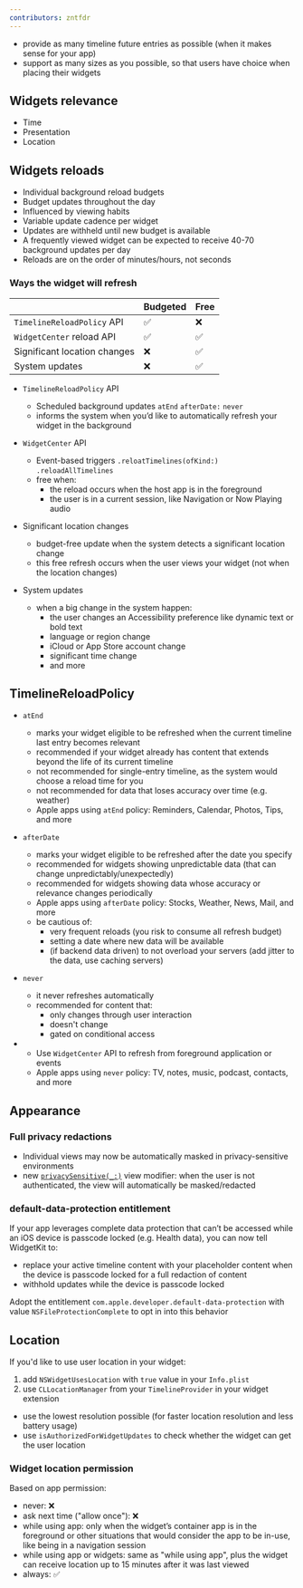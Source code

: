 ```yaml
---
contributors: zntfdr
---
```


- provide as many timeline future entries as possible (when it makes sense for your app)
- support as many sizes as you possible, so that users have choice when placing their widgets

## Widgets relevance

- Time
- Presentation
- Location

## Widgets reloads

- Individual background reload budgets
- Budget updates throughout the day
- Influenced by viewing habits
- Variable update cadence per widget
- Updates are withheld until new budget is available
- A frequently viewed widget can be expected to receive 40-70 background updates per day
- Reloads are on the order of minutes/hours, not seconds

### Ways the widget will refresh

|    | Budgeted | Free |
| --- | --- | --- |
| `TimelineReloadPolicy` API | ✅ | ❌ |
| `WidgetCenter` reload API | ✅ | ✅ |
| Significant location changes | ❌ | ✅ |
| System updates | ❌ | ✅ |

- `TimelineReloadPolicy` API
  - Scheduled background updates `atEnd` `afterDate:` `never`
  - informs the system when you’d like to automatically refresh your widget in the background

- `WidgetCenter` API
  - Event-based triggers `.reloatTimelines(ofKind:)` `.reloadAllTimelines`
  - free when:
    - the reload occurs when the host app is in the foreground
    - the user is in a current session, like Navigation or Now Playing audio

- Significant location changes
  - budget-free update when the system detects a significant location change
  - this free refresh occurs when the user views your widget (not when the location changes)

- System updates
  - when a big change in the system happen:
    - the user changes an Accessibility preference like dynamic text or bold text
    - language or region change
    - iCloud or App Store account change
    - significant time change
    - and more

## TimelineReloadPolicy

- `atEnd`
  - marks your widget eligible to be refreshed when the current timeline last entry becomes relevant
  - recommended if your widget already has content that extends beyond the life of its current timeline
  - not recommended for single-entry timeline, as the system would choose a reload time for you
  - not recommended for data that loses accuracy over time (e.g. weather)
  - Apple apps using `atEnd` policy: Reminders, Calendar, Photos, Tips, and more

- `afterDate`
    - marks your widget eligible to be refreshed after the date you specify
    - recommended for widgets showing unpredictable data (that can change unpredictably/unexpectedly)
    - recommended for widgets showing data whose accuracy or relevance changes periodically
    - Apple apps using `afterDate` policy: Stocks, Weather, News, Mail, and more
    - be cautious of:
      - very frequent reloads (you risk to consume all refresh budget)
      - setting a date where new data will be available 
      - (if backend data driven) to not overload your servers (add jitter to the data, use caching servers)

- `never`
  - it never refreshes automatically
  - recommended for content that: 
    - only changes through user interaction
    - doesn't change 
    - gated on conditional access 

- 
  - Use `WidgetCenter` API to refresh from foreground application or events
  - Apple apps using `never` policy: TV, notes, music, podcast, contacts, and more

## Appearance 

### Full privacy redactions

- Individual views may now be automatically masked in privacy-sensitive environments
- new [`privacySensitive(_:)`][privacySensitive(_:)] view modifier: when the user is not authenticated, the view will automatically be masked/redacted

### default-data-protection entitlement

If your app leverages complete data protection that can’t be accessed while an iOS device is passcode locked (e.g. Health data), you can now tell WidgetKit to:

- replace your active timeline content with your placeholder content when the device is passcode locked for a full redaction of content
- withhold updates while the device is passcode locked

Adopt the entitlement `com.apple.developer.default-data-protection` with value `NSFileProtectionComplete` to opt in into this behavior

## Location

If you'd like to use user location in your widget:

1. add `NSWidgetUsesLocation` with `true` value in your `Info.plist`
2. use `CLLocationManager` from your `TimelineProvider` in your widget extension
  - use the lowest resolution possible (for faster location resolution and less battery usage)
  - use `isAuthorizedForWidgetUpdates` to check whether the widget can get the user location

### Widget location permission

Based on app permission:

- never: ❌
- ask next time ("allow once"): ❌
- while using app: only when the widget’s container app is in the foreground or other situations that would consider the app to be in-use, like being in a navigation session
- while using app or widgets: same as "while using app", plus the widget can receive location up to 15 minutes after it was last viewed
- always: ✅

[privacySensitive(_:)]: https://developer.apple.com/documentation/swiftui/view/privacysensitive(_:)
